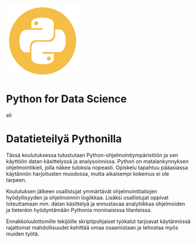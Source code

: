 <img src="py-logo.png" width="200pt"/>

# Python for Data Science
eli
# Datatieteilyä Pythonilla

<p>Tässä koulutuksessa tutustutaan Python-ohjelmointiympäristöön ja sen käyttöön datan käsittelyssä ja analysoinnissa. Python on matalankynnyksen ohjelmointikieli, jolla näkee tuloksia nopeasti. Opiskelu tapahtuu pääasiassa käytännön harjoitusten muodossa, mutta aikaisempi kokemus ei ole tarpeen.</p>

<p>Koulutuksen jälkeen osallistujat ymmärtävät ohjelmointitaitojen hyödyllisyyden ja ohjelmoinnin logiikkaa. Lisäksi osallistujat oppivat toteuttamaan mm. datan käsittelyä ja ennustavaa analytiikkaa ohjelmoiden ja tietenkin hyödyntämään Pythonia moninaisissa tilanteissa.</p>

<p>Ennakkoluulottomille tekijöille skriptipohjaiset työkalut tarjoavat käytännössä rajattomat mahdollisuudet kehittää omaa osaamistaan ja tehostaa myös muiden työtä.</p>
